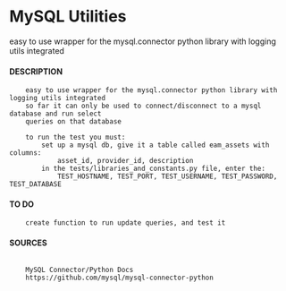 # MySQL Utilities
easy to use wrapper for the mysql.connector python library with logging utils integrated


#### DESCRIPTION
```
	easy to use wrapper for the mysql.connector python library with logging utils integrated
	so far it can only be used to connect/disconnect to a mysql database and run select
	queries on that database

	to run the test you must:
		set up a mysql db, give it a table called eam_assets with columns:
			asset_id, provider_id, description
		in the tests/libraries_and_constants.py file, enter the:
			TEST_HOSTNAME, TEST_PORT, TEST_USERNAME, TEST_PASSWORD, TEST_DATABASE

```

#### TO DO
```
	create function to run update queries, and test it

```

#### SOURCES
```

	MySQL Connector/Python Docs
	https://github.com/mysql/mysql-connector-python

```


